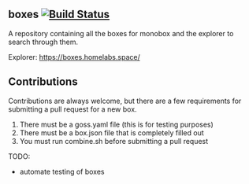 ## boxes [![Build Status](https://travis-ci.com/InnovativeInventor/boxes.svg?branch=master)](https://travis-ci.com/InnovativeInventor/boxes)

A repository containing all the boxes for monobox and the explorer to search through them.

Explorer: https://boxes.homelabs.space/

## Contributions
Contributions are always welcome, but there are a few requirements for submitting a pull request for a new box.
1. There must be a goss.yaml file (this is for testing purposes)
2. There must be a box.json file that is completely filled out
3. You must run combine.sh before submitting a pull request


TODO:
- automate testing of boxes
